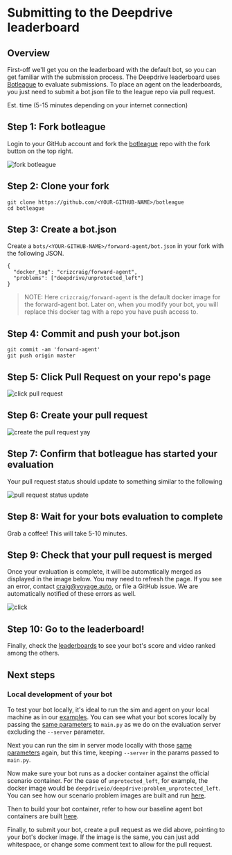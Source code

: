 # Submitting to the Deepdrive leaderboard

## Overview

First-off we'll get you on the leaderboard with the default bot, so you can get familiar with the submission process. The Deepdrive leaderboard uses [Botleague](https://github.com/botleague/botleague) to evaluate submissions. To place an agent on the leaderboards, you just need to submit a bot.json file to the league repo via pull request.

Est. time \(5-15 minutes depending on your internet connection\)

## Step 1: Fork botleague

Login to your GitHub account and fork the [botleague](https://github.com/botleague/botleague) repo with the fork button on the top right.

![fork botleague](https://i.imgur.com/tgesEjc.jpg)

## Step 2: Clone your fork

```text
git clone https://github.com/<YOUR-GITHUB-NAME>/botleague
cd botleague
```

## Step 3: Create a bot.json

Create a `bots/<YOUR-GITHUB-NAME>/forward-agent/bot.json` in your fork with the following JSON.

```text
{ 
  "docker_tag": "crizcraig/forward-agent",
  "problems": ["deepdrive/unprotected_left"] 
}
```

> NOTE: Here `crizcraig/forward-agent` is the default docker image for the forward-agent bot. Later on, when you modify your bot, you will replace this docker tag with a repo you have push access to.

## Step 4: Commit and push your bot.json

```text
git commit -am 'forward-agent'
git push origin master
```

## Step 5: Click Pull Request on your repo's page

![click pull request](https://i.imgur.com/DsFddJQ.jpg)

## Step 6: Create your pull request

![create the pull request yay](https://i.imgur.com/C6o2r4V.jpg)

## Step 7: Confirm that botleague has started your evaluation

Your pull request status should update to something similar to the following

![pull request status update](https://i.imgur.com/bimSaQW.png)

## Step 8: Wait for your bots evaluation to complete

Grab a coffee! This will take 5-10 minutes.

## Step 9: Check that your pull request is merged

Once your evaluation is complete, it will be automatically merged as displayed in the image below. You may need to refresh the page. If you see an error, contact craig@voyage.auto, or file a GitHub issue. We are automatically notified of these errors as well.

![click ](https://i.imgur.com/6nffqfl.jpg)

## Step 10: Go to the leaderboard!

Finally, check the [leaderboards](https://deepdrive.voyage.auto/leaderboard) to see your bot's score and video ranked among the others.

## Next steps

### Local development of your bot

To test your bot locally, it's ideal to run the sim and agent on your local machine as in our [examples](https://docs.deepdrive.io/#examples). You can see what your bot scores locally by passing the [same parameters](https://github.com/deepdrive/deepdrive/blob/f93e1091cdd9e393fd5516eedbf85e19e380773c/botleague/problems/unprotected_left/run.sh#L10) to `main.py` as we do on the evaluation server excluding the `--server` parameter.

Next you can run the sim in server mode locally with those [same parameters](https://github.com/deepdrive/deepdrive/blob/f93e1091cdd9e393fd5516eedbf85e19e380773c/botleague/problems/unprotected_left/run.sh#L10) again, but this time, keeping `--server` in the params passed to `main.py`.

Now make sure your bot runs as a docker container against the official scenario container. For the case of `unprotected_left`, for example, the docker image would be `deepdriveio/deepdrive:problem_unprotected_left`. You can see how our scenario problem images are built and run [here](https://github.com/deepdrive/deepdrive/tree/e565f52794c1d18904f1b2fc7c79a05e8629ed46/botleague/problems).

Then to build your bot container, refer to how our baseline agent bot containers are built [here](https://github.com/deepdrive/deepdrive/tree/e565f52794c1d18904f1b2fc7c79a05e8629ed46/botleague/bots).

Finally, to submit your bot, create a pull request as we did above, pointing to your bot's docker image. If the image is the same, you can just add whitespace, or change some comment text to allow for the pull request.

